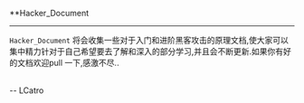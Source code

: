 
**Hacker_Document

---

`Hacker_Document` 将会收集一些对于入门和进阶黑客攻击的原理文档,使大家可以集中精力针对于自己希望要去了解和深入的部分学习,并且会不断更新.如果你有好的文档欢迎pull 一下,感激不尽..

<br/>
-- LCatro
